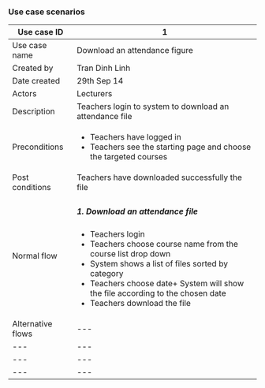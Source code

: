### Use case scenarios

| Use case ID | 1 |
| --- | --- |
| Use case name | Download an attendance figure  |
| Created by | Tran Dinh Linh |
| Date created | 29th Sep 14 |
| Actors | Lecturers |
| Description | Teachers login to system to download an attendance file |
| Preconditions | <ul><li> Teachers have logged in  </li><li> Teachers see the starting page and choose the targeted courses </li></ul> |
| Post conditions |	Teachers have downloaded successfully the file |
| Normal flow | <h5>1. Download an attendance file</h5> <ul><li> Teachers login </li><li> Teachers choose course name from the course list drop down </li><li> System shows a list of files sorted by category </li><li> Teachers choose date+ System will show the file according to the chosen date  </li><li> Teachers download the file  </li></ul> |
| Alternative flows | --- |
| --- | --- |
| --- | --- |
| --- | --- |
